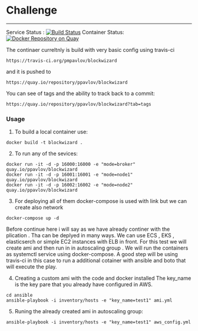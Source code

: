 # Challenge
---------
Service Status : [![Build Status](https://travis-ci.org/pmpavlov/blockwizard.svg?branch=master)](https://travis-ci.org/pmpavlov/blockwizard)
Container Status: [![Docker Repository on Quay](https://quay.io/repository/ppavlov/blockwizard/status "Docker Repository on Quay")](https://quay.io/repository/ppavlov/blockwizard)

The continaer curreltnly is build with very basic config using travis-ci

```
https://travis-ci.org/pmpavlov/blockwizard
```
and it is pushed to 
```
https://quay.io/repository/ppavlov/blockwizard
```
You can see of tags and the ability to track back to a commit:
```
https://quay.io/repository/ppavlov/blockwizard?tab=tags
```


### Usage

1. To build a local container use:
```
docker build -t blockwizard .
```

2. To run any of the sevices:
```
docker run -it -d -p 16000:16000 -e "mode=broker" quay.io/ppavlov/blockwizard 
docker run -it -d -p 16001:16001 -e "mode=node1" quay.io/ppavlov/blockwizard
docker run -it -d -p 16002:16002 -e "mode=node2" quay.io/ppavlov/blockwizard
```
3. For deploying all of them docker-compose is used with link but we can create also network
```
docker-compose up -d
```

Before continue here i will say as we have already continer with the plication . 
Tha can be deplyed in many ways. We can use ECS , EKS , elasticserch or simple EC2 instances with ELB in front. 
For this test we will create ami and then run in in autoscaling group . We will run the containers as systemctl 
service using docker-compose. A good step will be using travis-ci in this case to run a additional cotainer with 
ansible and boto that will execute the play. 

4. Creating a custom ami with the code and docker installed
   The key_name is the key pare that you already have configured in AWS. 
```
cd ansible
ansible-playbook -i inventory/hosts -e "key_name=test1" ami.yml
```

5. Runing the already created ami in autoscaling group:
```
ansible-playbook -i inventory/hosts -e "key_name=test1" aws_config.yml
```
